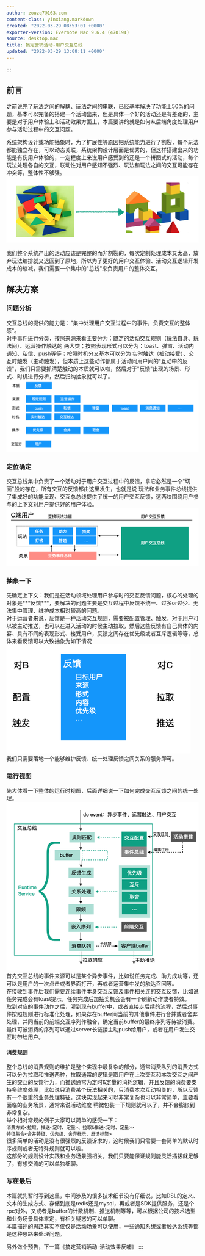 ```yaml
---
author: zouzq7@163.com
content-class: yinxiang.markdown
created: "2022-03-29 08:53:01 +0000"
exporter-version: Evernote Mac 9.6.4 (470194)
source: desktop.mac
title: 搞定营销活动-用户交互总线
updated: "2022-03-29 13:08:11 +0000"
---
```


:::  
## 前言  

之前说完了玩法之间的解耦、玩法之间的串联，已经基本解决了功能上50%的问题，基本可以完备的搭建一个活动出来，但是具体一个好的活动还是有差距的，主要是对于用户体验上和活动效果方面上，本篇要讲的就是如何从后端角度处理用户参与活动过程中的交互问题。

系统架构设计或功能抽象时，为了扩展性等原因把系统能力进行了割裂，每个玩法都能独立存在，可以动态关联，系统架构设计层面是优秀的，但这样搭建出来的功能是有伤用户体验的，一定程度上来说用户感受到的还是一个拼图式的活动，每个玩法处理各自的交互，联动性对用户感知不强烈、玩法和玩法之间的交互可能存在冲突等，整体性不够强。\
![](%E6%90%9E%E5%AE%9A%E8%90%A5%E9%94%80%E6%B4%BB%E5%8A%A8-%E7%94%A8%E6%88%B7%E4%BA%A4%E4%BA%92%E6%80%BB%E7%BA%BF.resources/0445D92D-3934-448B-B061-4916E4625EB7.png) 
 

我们整个系统产出的活动应该是完整的而非割裂的，每次定制处理成本又太高，放弃玩法编排就又退回到了原地，所以为了更好的用户交互体验、活动交互逻辑开发成本的缩减，我们需要一个集中的"总线"来负责用户的整体交互。

## 解决方案  

### 问题分析  

交互总线的提供的能力是："集中处理用户交互过程中的事件，负责交互的整体感"。\
对于事件进行分类，按照来源来看主要分为：既定的活动交互规则（玩法自身、玩法间）、运营操作触达的
两大类；按照表现形式可以分为：toast、弹窗、活动内通知、私信、push等等；按照时机分又基本可以分为
实时触达（被动接受）、交互时触发（主动触发），但本质上这些动作都属于活动同用户间的"互动中的反馈"，我们只需要抓清楚触动的本质就可以啦，然后对于"反馈"出现的场景、形式、时机进行分析，然后归纳抽象就可以了。\
![](%E6%90%9E%E5%AE%9A%E8%90%A5%E9%94%80%E6%B4%BB%E5%8A%A8-%E7%94%A8%E6%88%B7%E4%BA%A4%E4%BA%92%E6%80%BB%E7%BA%BF.resources/36F2660F-B655-45C2-AD8D-940D02914F9D.png) 
 

### 定位确定  

交互总线集中负责了一个活动对于用户交互过程中的反馈，拿它必然是一个"切面"般的存在，所有交互的反馈都由这里发生，也就是说
玩法和业务事件总线提供了集成好的功能呈现、交互总总线提供了统一的用户交互反馈，这两块围绕用户参与的上下文对用户提供好的用户体验。\
![](%E6%90%9E%E5%AE%9A%E8%90%A5%E9%94%80%E6%B4%BB%E5%8A%A8-%E7%94%A8%E6%88%B7%E4%BA%A4%E4%BA%92%E6%80%BB%E7%BA%BF.resources/5334A176-6491-41B4-AC00-04CEF346796D.png) 
 

### 抽象一下  

先确定上下文：我们是在活动领域处理用户参与时的交互反馈问题，核心的处理的对象是\*\*\*反馈\*\*\*，要解决的问题主要是交互过程中反馈不统一、过多or过少、无法集中管理、维护成本相对较高的问题。\
对于运营者来说，反馈是一种活动交互规则，需要被配置管理、触发，对于用户可以被主动推送，也可以在进入活动的时候主动拉取，然后这些反馈有自己具体的内容、具有不同的表现形式、接受用户，反馈之间存在优先级或者互斥逻辑等等，总体来看反馈可以大致抽象为如下情况\
![](%E6%90%9E%E5%AE%9A%E8%90%A5%E9%94%80%E6%B4%BB%E5%8A%A8-%E7%94%A8%E6%88%B7%E4%BA%A4%E4%BA%92%E6%80%BB%E7%BA%BF.resources/C2C59118-D9A7-4B5F-8054-2AC4C34FF037.png) 
 \
我们只需要落地一个能够维护反馈、统一处理反馈之间关系的服务即可。

### 运行视图  

先大体看一下整体的运行时视图，后面详细说一下如何完成交互反馈之间的统一处理。\
![](%E6%90%9E%E5%AE%9A%E8%90%A5%E9%94%80%E6%B4%BB%E5%8A%A8-%E7%94%A8%E6%88%B7%E4%BA%A4%E4%BA%92%E6%80%BB%E7%BA%BF.resources/FA949303-671F-4B64-89D1-ADBA5C032A29.png) 
 \
首先交互总线的事件来源可以是某个异步事件，比如说任务完成、助力成功等，还可以是用户的一次点击或者界面打开，再或者运营集中发的触达召回等。\
在接收到事件后我们需要连续事件本身交互反馈及事件相关连的交互反馈，比如说任务完成会有toast提示，任务完成后加抽奖机会会有一个刷新动作或者特效。\
取到对应的事件动作之后，灌到现有buffer中，或者直接走后续的流程，然后对事件按照规则进行标准化处理，如果存在buffer同当前的其他事件进行合并或者舍弃处理，并同当前的前端交互序列作融合，确定当前buffer的最终序列等待被消费。\
最终可被消费的序列可以通过server长链接主动push给用户，或者在用户发生交互时带给用户。

#### 消费规则  

整个总线的消费规则的维护是整个实现中最复杂的部分，通常消费队列的消费方式可以分为拉取和推送两种，拉取通常的逻辑是取用户在上次交互和本次交互之间产生的交互的反馈行为，而推送通常为定时&定量的消耗逻辑，并且反馈的消费要支持多维度处理，比如说只消费某个玩法相关的，只消费本次互动相关的，所以反馈有一个很重的业务处理特征，这块实现起来可以非常复杂也可以非常简单，主要看面临的业务场景，通常来说活动维度
稍微包装一下规则就可以了，并不会膨胀到非常复杂。\
举个相对常规的例子大家可以简单的感受一下：\
`消费方式<拉取、推送<定时、定量>、拉取&推送<定时、定量>>` \
`特征集合<合并特征、优先级、舍弃标示、反馈标签>` \
很多简单的活动是没有很强烈的反馈诉求的，这时候我们只需要一套简单的默认时序规则或者无特殊规则就可以啦。\
这部分的规则设计实践和业务场景强相关，我们只要能保证规则能灵活插拔就足够了，有想交流的可以单独细聊。

### 写在最后  

本篇就先暂时写到这里，中间涉及的很多技术细节没有仔细说，比如DSL的定义、文本的生成方式、存储到底是redis还是mysql，再或者是SDK提供服务，还是个rpc对外，又或者是buffer的计数机制、推送机制等等，可以根据公司的技术选型和业务场景具体来定，有相关疑惑的可以单聊。\
本篇描述的思路其实不仅仅是活动场景可以使用，一些通知系统或者触达系统等都是这种思路来处理问题。

另外做个预告，下一篇《搞定营销活动-活动效果反哺》
:::

 
